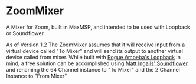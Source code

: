 # ZoomMixer
A Mixer for Zoom, built in MaxMSP, and intended to be used with Loopback or Soundflower

As of Version 1.2 The ZoomMixer assumes that it will receive input from a virtual device called "To Mixer" and will send its output to another virtual device called from mixer. While built with [Rogue Amoeba's Loopback](https://rogueamoeba.com/loopback/) in mind, a free solution can be accomplished using [Matt Ingalls' Soundflower](https://github.com/mattingalls/Soundflower) and renaming the 64 Channel instance to "To Mixer" and the 2 Channel Instance to "From Mixer"
